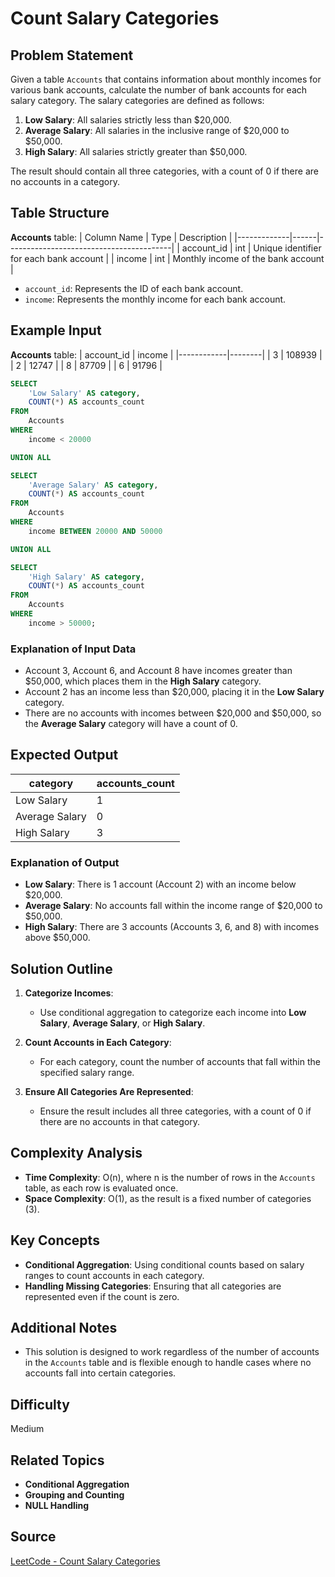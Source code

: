 # Count Salary Categories

## Problem Statement
Given a table `Accounts` that contains information about monthly incomes for various bank accounts, calculate the number of bank accounts for each salary category. The salary categories are defined as follows:

1. **Low Salary**: All salaries strictly less than $20,000.
2. **Average Salary**: All salaries in the inclusive range of $20,000 to $50,000.
3. **High Salary**: All salaries strictly greater than $50,000.

The result should contain all three categories, with a count of 0 if there are no accounts in a category.

## Table Structure
**Accounts** table:
| Column Name | Type | Description                             |
|-------------|------|-----------------------------------------|
| account_id  | int  | Unique identifier for each bank account |
| income      | int  | Monthly income of the bank account      |

- `account_id`: Represents the ID of each bank account.
- `income`: Represents the monthly income for each bank account.

## Example Input

**Accounts** table:
| account_id | income |
|------------|--------|
| 3          | 108939 |
| 2          | 12747  |
| 8          | 87709  |
| 6          | 91796  |

```sql
SELECT 
    'Low Salary' AS category,
    COUNT(*) AS accounts_count
FROM 
    Accounts
WHERE 
    income < 20000

UNION ALL

SELECT 
    'Average Salary' AS category,
    COUNT(*) AS accounts_count
FROM 
    Accounts
WHERE 
    income BETWEEN 20000 AND 50000

UNION ALL

SELECT 
    'High Salary' AS category,
    COUNT(*) AS accounts_count
FROM 
    Accounts
WHERE 
    income > 50000;

```

### Explanation of Input Data
- Account 3, Account 6, and Account 8 have incomes greater than $50,000, which places them in the **High Salary** category.
- Account 2 has an income less than $20,000, placing it in the **Low Salary** category.
- There are no accounts with incomes between $20,000 and $50,000, so the **Average Salary** category will have a count of 0.

## Expected Output

| category       | accounts_count |
|----------------|----------------|
| Low Salary     | 1              |
| Average Salary | 0              |
| High Salary    | 3              |

### Explanation of Output
- **Low Salary**: There is 1 account (Account 2) with an income below $20,000.
- **Average Salary**: No accounts fall within the income range of $20,000 to $50,000.
- **High Salary**: There are 3 accounts (Accounts 3, 6, and 8) with incomes above $50,000.

## Solution Outline

1. **Categorize Incomes**:
   - Use conditional aggregation to categorize each income into **Low Salary**, **Average Salary**, or **High Salary**.

2. **Count Accounts in Each Category**:
   - For each category, count the number of accounts that fall within the specified salary range.

3. **Ensure All Categories Are Represented**:
   - Ensure the result includes all three categories, with a count of 0 if there are no accounts in that category.

## Complexity Analysis
- **Time Complexity**: O(n), where n is the number of rows in the `Accounts` table, as each row is evaluated once.
- **Space Complexity**: O(1), as the result is a fixed number of categories (3).

## Key Concepts
- **Conditional Aggregation**: Using conditional counts based on salary ranges to count accounts in each category.
- **Handling Missing Categories**: Ensuring that all categories are represented even if the count is zero.

## Additional Notes
- This solution is designed to work regardless of the number of accounts in the `Accounts` table and is flexible enough to handle cases where no accounts fall into certain categories.

## Difficulty
Medium

## Related Topics
- **Conditional Aggregation**
- **Grouping and Counting**
- **NULL Handling**

## Source
[LeetCode - Count Salary Categories](https://leetcode.com/problems/count-salary-categories/?envType=study-plan-v2&envId=top-sql-50)
